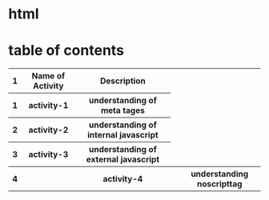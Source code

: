 # html
# table of contents

<table>
  <tr>
  <th>1</th>
  <th>Name of Activity</th>
  <th>Description</th>
  </tr>
  <tr>
  <th>1</th>
  <th>activity-1</th>
  <th>understanding of meta tages</th>
  </tr>
  <tr>
  <th>2</th>
  <th>activity-2</th>
  <th>understanding of internal javascript</th>
  </tr>
   <tr>
  <th>3</th>
  <th>activity-3</th>
  <th>understanding of external javascript</th>
  </tr>
  <tr>
    <th>4<th>
    <th>activity-4<th>
    <th>understanding noscripttag
  
